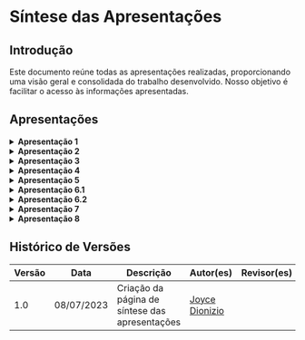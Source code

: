 # Síntese das Apresentações

## Introdução
 Este documento reúne todas as apresentações realizadas, proporcionando uma visão geral e consolidada do trabalho desenvolvido. Nosso objetivo é facilitar o acesso às informações apresentadas.


## Apresentações

<details>
<summary size="20"><b> Apresentação 1 </b></summary>

<h3>Vídeo 1: Apresentação 1</h3>

<p style="text-align: center"><iframe width="560" height="315" src="https://www.youtube.com/embed/Koyh0fGpyys" title="Apresentação 1 Grupo 5 Prefeitura Municipal de Lagoa da Prata" frameborder="0" allow="accelerometer; autoplay; clipboard-write; encrypted-media; gyroscope; picture-in-picture; web-share" referrerpolicy="strict-origin-when-cross-origin" allowfullscreen></iframe></p>

<h3>Participantes:</h3>
<p><a href="https://github.com/Augcamp">Augusto Duarte</a></p>
<p><a href="https://github.com/lucasdray">Pedro Dourado</a></p>
<p><a href="https://github.com/joycejdm">Joyce Dionizio</a></p>
<p><a href="https://github.com/Katuner">Lucas Meireles</a></p>
<p><a href="https://github.com/Akaeboshi">Lucas Heler</a></p>
<p><a href="https://github.com/freitasc">Cainã Freitas</a></p>

</details>

<details>
<summary size="20"><b> Apresentação 2 </b></summary>

<h3>Vídeo 2: Apresentação 2</h3>

<p style="text-align: center"><iframe width="560" height="315" src="https://www.youtube.com/embed/zwZ8xwmLKfg" title="Apresentação 2 Grupo 5 Prefeitura Municipal de Lagoa da Prata" frameborder="0" allow="accelerometer; autoplay; clipboard-write; encrypted-media; gyroscope; picture-in-picture; web-share" referrerpolicy="strict-origin-when-cross-origin" allowfullscreen></iframe></p>

<h3>Participantes:</h3>
<p><a href="https://github.com/Augcamp">Augusto Duarte</a></p>
<p><a href="https://github.com/lucasdray">Pedro Dourado</a></p>
<p><a href="https://github.com/joycejdm">Joyce Dionizio</a></p>
<p><a href="https://github.com/Katuner">Lucas Meireles</a></p>
<p><a href="https://github.com/Akaeboshi">Lucas Heler</a></p>
<p><a href="https://github.com/freitasc">Cainã Freitas</a></p>

</details>

<details>
<summary size="20"><b> Apresentação 3 </b></summary>

<h3>Vídeo 3: Apresentação 3</h3>

<p style="text-align: center"><iframe width="560" height="315" src="https://www.youtube.com/embed/N3JuI6Oogpg" title="Apresentação 3 Grupo 5 Prefeitura Municipal de Lagoa da Prata" frameborder="0" allow="accelerometer; autoplay; clipboard-write; encrypted-media; gyroscope; picture-in-picture; web-share" referrerpolicy="strict-origin-when-cross-origin" allowfullscreen></iframe></p>

<h3>Participantes:</h3>
<p><a href="https://github.com/Augcamp">Augusto Duarte</a></p>
<p><a href="https://github.com/lucasdray">Pedro Dourado</a></p>
<p><a href="https://github.com/joycejdm">Joyce Dionizio</a></p>
<p><a href="https://github.com/Katuner">Lucas Meireles</a></p>
<p><a href="https://github.com/Akaeboshi">Lucas Heler</a></p>
<p><a href="https://github.com/freitasc">Cainã Freitas</a></p>

</details>

<details>
<summary size="20"><b> Apresentação 4 </b></summary>

<h3>Vídeo 4: Apresentação 4</h3>

<p style="text-align: center"><iframe width="560" height="315" src="https://www.youtube.com/embed/itixfbTnAQI" title="Apresentação 4 Grupo 5 Prefeitura Municipal de Lagoa da Prata" frameborder="0" allow="accelerometer; autoplay; clipboard-write; encrypted-media; gyroscope; picture-in-picture; web-share" referrerpolicy="strict-origin-when-cross-origin" allowfullscreen></iframe></p>

<h3>Participantes:</h3>
<p><a href="https://github.com/Augcamp">Augusto Duarte</a></p>
<p><a href="https://github.com/joycejdm">Joyce Dionizio</a></p>
<p><a href="https://github.com/Katuner">Lucas Meireles</a></p>
<p><a href="https://github.com/Akaeboshi">Lucas Heler</a></p>
<p><a href="https://github.com/freitasc">Cainã Freitas</a></p>

</details>

<details>
<summary size="20"><b> Apresentação 5 </b></summary>

<h3>Vídeo 5: Apresentação 5</h3>

<p style="text-align: center"><iframe width="560" height="315" src="https://www.youtube.com/embed/LJ0DTjOgJNE" title="Apresentação 5 Grupo 5 Prefeitura Municipal de Lagoa da Prata" frameborder="0" allow="accelerometer; autoplay; clipboard-write; encrypted-media; gyroscope; picture-in-picture; web-share" referrerpolicy="strict-origin-when-cross-origin" allowfullscreen></iframe></p>

<h3>Participantes:</h3>
<p><a href="https://github.com/Augcamp">Augusto Duarte</a></p>
<p><a href="https://github.com/lucasdray">Pedro Dourado</a></p>
<p><a href="https://github.com/joycejdm">Joyce Dionizio</a></p>
<p><a href="https://github.com/Katuner">Lucas Meireles</a></p>
<p><a href="https://github.com/freitasc">Cainã Freitas</a></p>

</details>

<details>
<summary size="20"><b> Apresentação 6.1 </b></summary>

<h3>Vídeo 6: Apresentação 6.1</h3>

<p style="text-align: center"><iframe width="560" height="315" src="https://www.youtube.com/embed/iM_xbgZAT7o" title="Apresentação 6.1 Grupo 5 Prefeitura Municipal de Lagoa da Prata" frameborder="0" allow="accelerometer; autoplay; clipboard-write; encrypted-media; gyroscope; picture-in-picture; web-share" referrerpolicy="strict-origin-when-cross-origin" allowfullscreen></iframe></p>

<h3>Participantes:</h3>
<p><a href="https://github.com/Augcamp">Augusto Duarte</a></p>
<p><a href="https://github.com/lucasdray">Pedro Dourado</a></p>
<p><a href="https://github.com/joycejdm">Joyce Dionizio</a></p>
<p><a href="https://github.com/Katuner">Lucas Meireles</a></p>
<p><a href="https://github.com/freitasc">Cainã Freitas</a></p>

</details>

<details>
<summary size="20"><b> Apresentação 6.2 </b></summary>

<h3>Vídeo 7: Apresentação 6.2</h3>

<p style="text-align: center"><iframe width="560" height="315" src="https://www.youtube.com/embed/iM_xbgZAT7o" title="Apresentação 6.2 Grupo 5 Prefeitura Municipal de Lagoa da Prata" frameborder="0" allow="accelerometer; autoplay; clipboard-write; encrypted-media; gyroscope; picture-in-picture; web-share" referrerpolicy="strict-origin-when-cross-origin" allowfullscreen></iframe></p>

<h3>Participantes:</h3>
<p><a href="https://github.com/Augcamp">Augusto Duarte</a></p>
<p><a href="https://github.com/lucasdray">Pedro Dourado</a></p>
<p><a href="https://github.com/joycejdm">Joyce Dionizio</a></p>
<p><a href="https://github.com/Katuner">Lucas Meireles</a></p>
<p><a href="https://github.com/freitasc">Cainã Freitas</a></p>

</details>

<details>
<summary size="20"><b> Apresentação 7 </b></summary>

<h3>Vídeo 8: Apresentação 7</h3>

<p style="text-align: center"><iframe width="560" height="315" src="https://www.youtube.com/embed/MXZqvOLI3BE" title="Apresentação 7 Grupo 5 Prefeitura Municipal de Lagoa da Prata" frameborder="0" allow="accelerometer; autoplay; clipboard-write; encrypted-media; gyroscope; picture-in-picture; web-share" referrerpolicy="strict-origin-when-cross-origin" allowfullscreen></iframe></p>

<h3>Participantes:</h3>
<p><a href="https://github.com/Augcamp">Augusto Duarte</a></p>
<p><a href="https://github.com/lucasdray">Pedro Dourado</a></p>
<p><a href="https://github.com/joycejdm">Joyce Dionizio</a></p>
<p><a href="https://github.com/Katuner">Lucas Meireles</a></p>
<p><a href="https://github.com/freitasc">Cainã Freitas</a></p>

</details>

<details>
<summary size="20"><b> Apresentação 8 </b></summary>

<h3>Vídeo 9: Apresentação 8</h3>

<p style="text-align: center"><iframe width="560" height="315" src="https://www.youtube.com/embed/GFsQcXG8Zdk" title="Apresentação 8 Grupo 5 Prefeitura Municipal de Lagoa da Prata" frameborder="0" allow="accelerometer; autoplay; clipboard-write; encrypted-media; gyroscope; picture-in-picture; web-share" referrerpolicy="strict-origin-when-cross-origin" allowfullscreen></iframe></p>

<h3>Participantes:</h3>
<p><a href="https://github.com/Augcamp">Augusto Duarte</a></p>
<p><a href="https://github.com/lucasdray">Pedro Dourado</a></p>
<p><a href="https://github.com/joycejdm">Joyce Dionizio</a></p>
<p><a href="https://github.com/Katuner">Lucas Meireles</a></p>
<p><a href="https://github.com/freitasc">Cainã Freitas</a></p>

</details>

## Histórico de Versões

| Versão | Data       | Descrição                                    | Autor(es)                                   | Revisor(es) |
|--------|------------|----------------------------------------------|---------------------------------------------|-------------|
| 1.0    | 08/07/2023 | Criação da página de síntese das apresentações | [Joyce Dionizio](https://github.com/joycejdm) |             |
